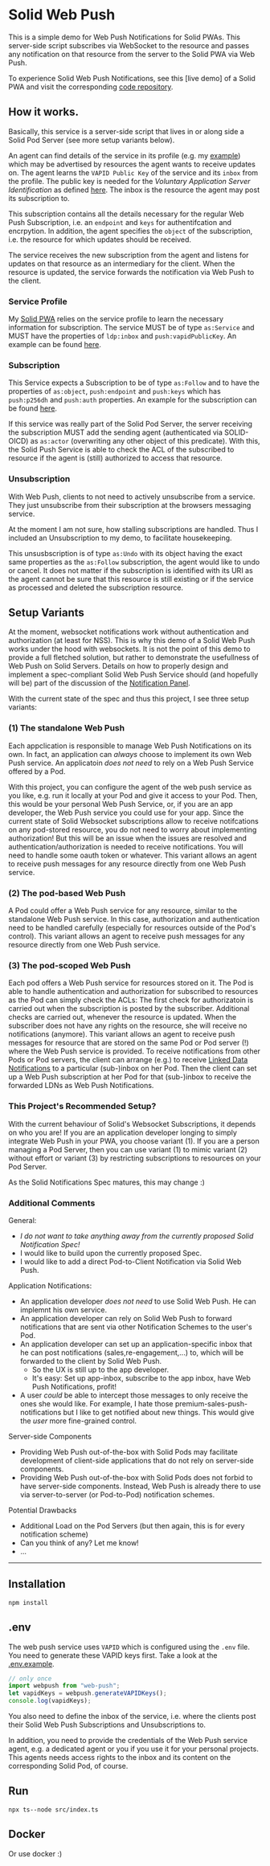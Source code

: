 # Solid Web Push

This is a simple demo for Web Push Notifications for Solid PWAs.
This server-side script subscribes via WebSocket to the resource and passes any notification on that resource from the server to the Solid PWA via Web Push.

To experience Solid Web Push Notifications, see this [live demo] of a Solid PWA and visit the corresponding [code repository]().

## How it works.
Basically, this service is a server-side script that lives in or along side a Solid Pod Server (see more setup variants below).

An agent can find details of the service in its profile (e.g. my [example](./model/service$.ttl)) which may be advertised by resources the agent wants to receive updates on.
The agent learns the `VAPID Public Key` of the service and its `inbox` from the profile.
The public key is needed for the  _Voluntary Application Server Identification_ as defined [here](https://datatracker.ietf.org/doc/html/draft-ietf-webpush-vapid-01).
The inbox is the resource the agent may post its subscription to.  

This subscription contains all the details necessary for the regular Web Push Subscription, i.e. an `endpoint` and `keys` for authentifcation and encrpytion.
In addition, the agent specifies the `object` of the subscription, i.e. the resource for which updates should be received.  

The service receives the new subscription from the agent and listens for updates on that resource as an intermediary for the client.
When the resource is updated, the service forwards the notification via Web Push to the client.



### Service Profile
My [Solid PWA]() relies on the service profile to learn the necessary information for subscription.
The service MUST be of type `as:Service` and MUST have the properties of `ldp:inbox` and `push:vapidPublicKey`.
An example can be found [here](./model/service$.ttl).  

### Subscription
This Service expects a Subscription to be of type `as:Follow` and to have the properties of `as:object`, `push:endpoint` and `push:keys` which has `push:p256dh` and `push:auth` properties.
An example for the subscription can be found [here](./model/service$.ttl).

If this service was really part of the Solid Pod Server, the server receiving the subscription MUST add the sending agent (authenticated via SOLID-OICD) as `as:actor` (overwriting any other object of this predicate). 
With this, the Solid Push Service is able to check the ACL of the subscribed to resource if the agent is (still) authorized to access that resource.

### Unsubscription
With Web Push, clients to not need to actively unsubscribe from a service.
They just unsubscribe from their subscription at the browsers messaging service.

At the moment I am not sure, how stalling subscriptions are handled.
Thus I included an Unsubscription to my demo, to facilitate housekeeping.

This unsusbscription is of type `as:Undo` with its object having the exact same properties as the `as:Follow` subscription, the agent would like to undo or cancel.
It does not matter if the subscription is identified with its URI as the agent cannot be sure that this resource is still existing or if the service as processed and deleted the subscription resource.


## Setup Variants

At the moment, websocket notifications work without authentication and authorization (at least for NSS). 
This is why this demo of a Solid Web Push works under the hood with websockets.
It is not the point of this demo to provide a full fletched solution, but rather to demonstrate the usefullness of Web Push on Solid Servers.
Details on how to properly design and implement a spec-compliant Solid Web Push Service should (and hopefully will be) part of the discussion of the [Notification Panel](https://github.com/solid/notifications-panel/).

With the current state of the spec and thus this project, I see three setup variants:

### (1) The standalone Web Push
Each appclication is responsible to manage Web Push Notifications on its own.
In fact, an application can _always_ choose to implement its own Web Push service.
An applicatoin _does not need_ to rely on a Web Push Service offered by a Pod.

With this project, you can configure the agent of the web push service as you like, e.g. run it locally at your Pod and give it access to your Pod.
Then, this would be your personal Web Push Service, or, if you are an app developer, the Web Push service you could use for your app.
Since the current state of Solid Websocket subscriptions allow to receive notifcations on any pod-stored resource, you do not need to worry about implementing authorization!
But this will be an issue when the issues are resolved and authentication/authorization is needed to receive notifications.
You will need to handle some oauth token or whatever.
This variant allows an agent to receive push messages for any resource directly from one Web Push service.

### (2) The pod-based Web Push
A Pod could offer a Web Push service for any resource, similar to the standalone Web Push service.
In this case, authorization and authentication need to be handled carefully (especially for resources outside of the Pod's control).
This variant allows an agent to receive push messages for any resource directly from one Web Push service.

### (3) The pod-scoped Web Push
Each pod offers a Web Push service for resources stored on it.
The Pod is able to handle authentication and authorization for subscribed to resources as the Pod can simply check the ACLs:
The first check for authorizatoin is carried out when the subscription is posted by the subscriber.
Additional checks are carried out, whenever the resource is updated.
When the subscriber does not have any rights on the resource, she will receive no notifications (anymore).
This variant allows an agent to receive push messages for resource that are stored on the same Pod or Pod server (!) where the Web Push service is provided.
To receive notifications from other Pods or Pod servers, the client can arrange (e.g.) to receive [Linked Data Notifications](https://solid.github.io/notifications/protocol#linkeddatanotificationssubscription2021) to a particular (sub-)inbox on her Pod.
Then the client can set up a Web Push subscription at her Pod for that (sub-)inbox to receive the forwarded LDNs as Web Push Notifications.

### This Project's Recommended Setup?
With the current behaviour of Solid's Websocket Subscriptions, it depends on who you are!
If you are an application developer longing to simply integrate Web Push in your PWA, you choose variant (1).
If you are a person managing a Pod Server, then you can use variant (1) to mimic variant (2) without effort or variant (3) by restricting subscriptions to resources on your Pod Server.

As the Solid Notifications Spec matures, this may change :)

### Additional Comments
General:
- _I do not want to take anything away from the currently proposed Solid Notification Spec!_
- I would like to build upon the currently proposed Spec.
- I would like to add a direct Pod-to-Client Notification via Solid Web Push.  

Application Notifications:
- An application developer _does not need_ to use Solid Web Push. He can implemnt his own service.
- An application developer can rely on Solid Web Push to forward notifications that are sent via other Notification Schemes to the user's Pod.
- An application developer can set up an application-specific inbox that he can post notifications (sales,re-engagement,...) to, which will be forwarded to the client by Solid Web Push. 
    - So the UX is still up to the app developer.
    - It's easy: Set up app-inbox, subscribe to the app inbox, have Web Push Notifications, profit!
- A user _could_ be able to intercept those messages to only receive the ones she would like. For example, I hate those premium-sales-push-notifications but I like to get notified about new things. This would give the _user_ more fine-grained control.

Server-side Components
- Providing Web Push out-of-the-box with Solid Pods may facilitate development of client-side applications that do not rely on server-side components.
- Providing Web Push out-of-the-box with Solid Pods does not forbid to have server-side components. Instead, Web Push is already there to use via server-to-server (or Pod-to-Pod) notification schemes.

Potential Drawbacks
- Additional Load on the Pod Servers (but then again, this is for every notification scheme)
- Can you think of any? Let me know!
- ...
---

## Installation
```
npm install
```

## .env
The web push service uses `VAPID` which is configured using the `.env` file. 
You need to generate these VAPID keys first.
Take a look at the [.env.example](./.env.example).

```ts
// only once
import webpush from "web-push"; 
let vapidKeys = webpush.generateVAPIDKeys();
console.log(vapidKeys);
```

You also need to define the inbox of the service, i.e. where the clients post their Solid Web Push Subscriptions and Unsubscriptions to.

In addition, you need to provide the credentials of the Web Push service agent, e.g. a dedicated agent or you if you use it for your personal projects.
This agents needs access rights to the inbox and its content on the corresponding Solid Pod, of course.

## Run
```
npx ts--node src/index.ts
```

## Docker
Or use docker :)